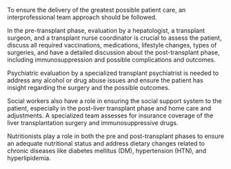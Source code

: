To ensure the delivery of the greatest possible patient care, an interprofessional team approach should be followed.

In the pre-transplant phase, evaluation by a hepatologist, a transplant surgeon, and a transplant nurse coordinator is crucial to assess the patient, discuss all required vaccinations, medications, lifestyle changes, types of surgeries, and have a detailed discussion about the post-transplant phase, including immunosuppression and possible complications and outcomes.

Psychiatric evaluation by a specialized transplant psychiatrist is needed to address any alcohol or drug abuse issues and ensure the patient has insight regarding the surgery and the possible outcomes.

Social workers also have a role in ensuring the social support system to the patient, especially in the post-liver transplant phase and home care and adjustments. A specialized team assesses for insurance coverage of the liver transplantation surgery and immunosuppressive drugs.

Nutritionists play a role in both the pre and post-transplant phases to ensure an adequate nutritional status and address dietary changes related to chronic diseases like diabetes mellitus (DM), hypertension (HTN), and hyperlipidemia.